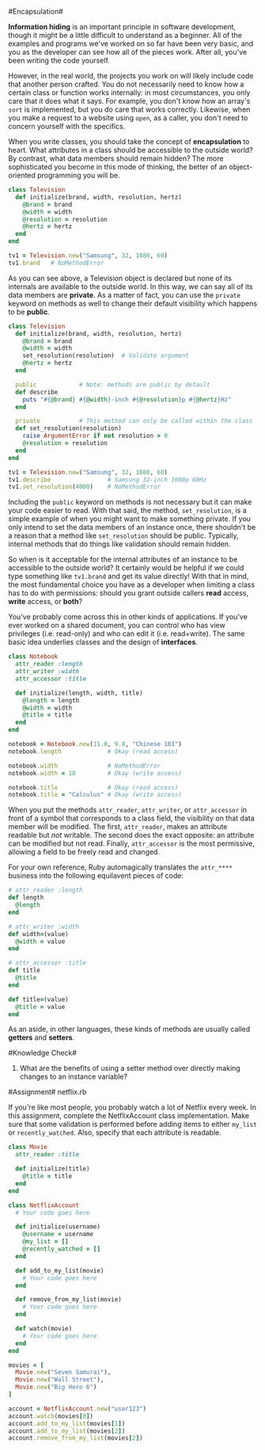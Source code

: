 #Encapsulation#

**Information hiding** is an important principle in software development, though it might be a little difficult to understand as a beginner. All of the examples and programs we've worked on so far have been very basic, and you as the developer can see how all of the pieces work. After all, you've been writing the code yourself.

However, in the real world, the projects you work on will likely include code that another person crafted. You do not necessarily need to know how a certain class or function works internally: in most circumstances, you only care that it does what it says. For example, you don't know how an array's ```sort``` is implemented, but you do care that works correctly. Likewise, when you make a request to a website using ```open```, as a caller, you don't need to concern yourself with the specifics.

When you write classes, you should take the concept of **encapsulation** to heart. What attributes in a class should be accessible to the outside world? By contrast, what data members should remain hidden? The more sophisticated you become in this mode of thinking, the better of an object-oriented programming you will be.

```ruby
class Television
  def initialize(brand, width, resolution, hertz)
    @brand = brand
    @width = width
    @resolution = resolution
    @hertz = hertz
  end
end

tv1 = Television.new("Samsung", 32, 1080, 60)
tv1.brand   # NoMethodError
``` 

As you can see above, a Television object is declared but none of its internals are available to the outside world. In this way, we can say all of its data members are **private**. As a matter of fact, you can use the ```private``` keyword on methods as well to change their default visibility which happens to be **public**.

```ruby
class Television
  def initialize(brand, width, resolution, hertz)
    @brand = brand
    @width = width
    set_resolution(resolution)  # Validate argument
    @hertz = hertz
  end

  public            # Note: methods are public by default
  def describe
    puts "#{@brand} #{@width}-inch #{@resolution}p #{@hertz}Hz"
  end

  private           # This method can only be called within the class
  def set_resolution(resolution)
    raise ArgumentError if not resolution > 0
    @resolution = resolution
  end
end

tv1 = Television.new("Samsung", 32, 1080, 60)
tv1.describe                # Samsung 32-inch 1080p 60Hz
tv1.set_resolution(4000)    # NoMethodError
```

Including the ```public``` keyword on methods is not necessary but it can make your code easier to read. With that said, the method, ```set_resolution```, is a simple example of when you might want to make something private. If you only intend to set the data members of an instance once, there shouldn't be a reason that a method like ```set_resolution``` should be public. Typically, internal methods that do things like validation should remain hidden.

So when is it acceptable for the internal attributes of an instance to be accessible to the outside world? It certainly would be helpful if we could type something like ```tv1.brand``` and get its value directly! With that in mind, the most fundamental choice you have as a developer when limiting a class has to do with permissions: should you grant outside callers **read** access, **write** access, or **both**?

You've probably come across this in other kinds of applications. If you've ever worked on a shared document, you can control who has view privileges (i.e. read-only) and who can edit it (i.e. read+write). The same basic idea underlies classes and the design of **interfaces**.

```ruby
class Notebook
  attr_reader :length
  attr_writer :width
  attr_accessor :title

  def initialize(length, width, title)
    @length = length
    @width = width
    @title = title
  end
end

notebook = Notebook.new(11.0, 9.8, "Chinese 101")
notebook.length             # Okay (read access)

notebook.width              # NoMethodError
notebook.width = 10         # Okay (write access)

notebook.title              # Okay (read access)
notebook.title = "Calculus" # Okay (write access)
```

When you put the methods ```attr_reader```, ```attr_writer```, or ```attr_accessor``` in front of a symbol that corresponds to a class field, the visibility on that data member will be modified. The first, ```attr_reader```, makes an attribute readable but *not* writable. The second does the exact opposite: an attribute can be modified but not read. Finally, ```attr_accessor``` is the most permissive, allowing a field to be freely read and changed.

For your own reference, Ruby automagically translates the ```attr_****``` business into the following equilavent pieces of code:

```ruby
# attr_reader :length
def length
  @length
end

# attr_writer :width
def width=(value)
  @width = value
end

# attr_accessor :title
def title
  @title
end

def title=(value)
  @title = value
end
```

As an aside, in other languages, these kinds of methods are usually called **getters** and **setters**.

#Knowledge Check#

1. What are the benefits of using a setter method over directly making changes to an instance variable?

#Assignment#
netflix.rb

If you're like most people, you probably watch a lot of Netflix every week. In this assignment, complete the NetflixAccount class implementation. Make sure that some validation is performed before adding items to either ```my_list``` or ```recently_watched```. Also, specify that each attribute is readable.

```ruby
class Movie
  attr_reader :title

  def initialize(title)
    @title = title
  end
end

class NetflixAccount
  # Your code goes here

  def initialize(username)
    @username = username
    @my_list = []
    @recently_watched = []
  end

  def add_to_my_list(movie)
    # Your code goes here
  end

  def remove_from_my_list(movie)
    # Your code goes here
  end

  def watch(movie)
    # Your code goes here
  end
end

movies = [
  Movie.new("Seven Samurai"), 
  Movie.new("Wall Street"), 
  Movie.new("Big Hero 6")
]

account = NetflixAccount.new("user123")
account.watch(movies[0])
account.add_to_my_list(movies[1])
account.add_to_my_list(movies[2])
account.remove_from_my_list(movies[2])
```
